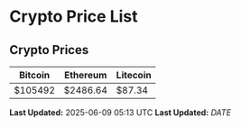 # Crypto Price List

## Crypto Prices
| Bitcoin | Ethereum | Litecoin |
| ------- | -------- | -------- |
| $105492 | $2486.64 | $87.34 |
**Last Updated:** 2025-06-09 05:13 UTC
**Last Updated:** $DATE$
